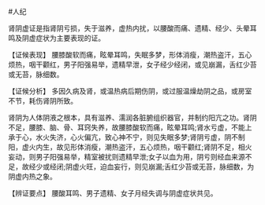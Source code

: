 #人纪

肾阴虚证是指肾阴亏损，失于滋养，虚热内扰，以腰酸而痛、遗精、经少、头晕耳鸣及阴虚症状为主要表现的证。

【证候表现】
腰膝酸软而痛，眩晕耳鸣，失眠多梦，形体消瘦，潮热盗汗，五心烦热，咽干颧红，男子阳强易举，遗精早泄，女子经少经闭，或见崩漏，舌红少苔或无苔，脉细数。

  【证候分析】
  多因久病及肾，或温热病后期伤阴，或过服温燥劫阴之品，或房室不节，耗伤肾阴所致。

肾阴为人体阴液之根本，具有滋养、濡润各脏腑组织器官，并制约阳亢之功。肾阴不足，腰膝、脑、骨、耳窍失养，故腰膝酸软而痛，眩晕耳鸣;肾水亏虚，不能上承于心，水火失济，心火偏亢，致心神不宁，则见失眠多梦;肾阴亏虚，阴不制阳，虚火内生，故见形体消瘦，潮热盗汗，五心烦热，咽干颧红;肾阴不足，相火妄动，则男子阳强易举，精室被扰则遗精早泄;女子以血为用，阴亏则经血来源不足，故经少或经闭;阴虚火旺，迫血妄行，则见崩漏;舌红少苔或无苔，脉细数，为阴虚内热之象。

  【辨证要点】
  腰酸耳鸣、男子遗精、女子月经失调与阴虚症状共见。